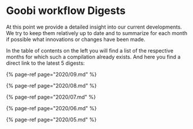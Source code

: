 # Goobi workflow Digests

At this point we provide a detailed insight into our current developments. We try to keep them relatively up to date and to summarize for each month if possible what innovations or changes have been made.

In the table of contents on the left you will find a list of the respective months for which such a compilation already exists. And here you find a direct link to the latest 5 digests:

{% page-ref page="2020/09.md" %}

{% page-ref page="2020/08.md" %}

{% page-ref page="2020/07.md" %}

{% page-ref page="2020/06.md" %}

{% page-ref page="2020/05.md" %}
